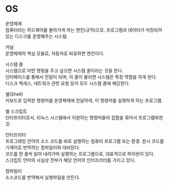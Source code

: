 # OS  
  
운영체제  
컴퓨터라는 하드웨어를 돌아가게 하는 엔진(규칙)으로, 프로그램과 데이터가 저장되어 있는 디스크를 운영해주는 시스템.  
  
커널  
운영체제의 핵심 모듈로, 자동차로 비유하면 엔진이다.  
  
시스템 콜  
시스템으로 어떤 명령을 주고 싶으면 시스템 콜이라는 것을 한다.  
인터페이스를 통해서 전달이 되며, 이 콜이 불리면 시스템은 특정 역할을 하게 된다.  
디스크 엑세스, 네트워크 관련 요청 등이 모두 시스템 콜에 해당한다.  
  
쉘(Shell)  
키보드로 입력한 명령어를 운영체제에 전달하여, 이 명령어를 실행하게 하는 프로그램.  
  
쉘 스크립트  
인터프리터로서, 리눅스 시스템에서 지원하는 명령어들의 집합을 묶어서 프로그램화한 것.
  
인터프리터  
프로그래밍 언어의 소스 코드를 바로 실행하는 컴퓨터 프로그램 또는 환경.
원시 코드를 기계어로 번역하는 컴파일러와 대비된다.  
코드를 한 줄씩 읽어 내려가며 실행하는 프로그램으로, 대표적으로 파이썬이 있다.  
스크립트 언어의 사실상 전부가 해당 언어의 인터프리터를 가지고 있다.  
  
컴파일러  
소스코드를 번역해서 실행파일을 만든다.  